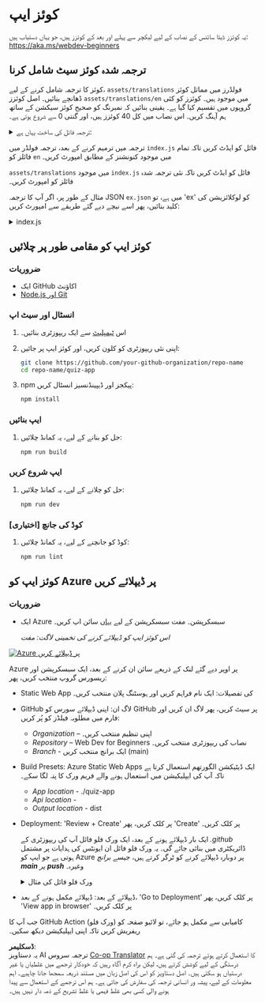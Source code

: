<!--
CO_OP_TRANSLATOR_METADATA:
{
  "original_hash": "5301875c55bb305e6046bed3a4fd06d2",
  "translation_date": "2025-08-26T01:11:36+00:00",
  "source_file": "quiz-app/README.md",
  "language_code": "ur"
}
-->
# کوئز ایپ

یہ کوئزز ڈیٹا سائنس کے نصاب کے لیے لیکچر سے پہلے اور بعد کے کوئزز ہیں، جو یہاں دستیاب ہیں: https://aka.ms/webdev-beginners

## ترجمہ شدہ کوئز سیٹ شامل کرنا

کوئز کا ترجمہ شامل کرنے کے لیے، `assets/translations` فولڈرز میں مماثل کوئز ڈھانچے بنائیں۔ اصل کوئزز `assets/translations/en` میں موجود ہیں۔ کوئزز کو کئی گروپوں میں تقسیم کیا گیا ہے۔ یقینی بنائیں کہ نمبرنگ کو صحیح کوئز سیکشن کے ساتھ ہم آہنگ کریں۔ اس نصاب میں کل 40 کوئزز ہیں، اور گنتی 0 سے شروع ہوتی ہے۔

  
<details>
<summary>ترجمہ فائل کی ساخت یہاں ہے:</summary>

```
[
    {
        "title": "A title",
        "complete": "A complete button title",
        "error": "An error message upon selecting the wrong answer",
        "quizzes": [
            {
                "id": 1,
                "title": "Title",
                "quiz": [
                    {
                        "questionText": "The question asked",
                        "answerOptions": [
                            {
                                "answerText": "Option 1 title",
                                "isCorrect": true
                            },
                            {
                                "answerText": "Option 2 title",
                                "isCorrect": false
                            }
                        ]
                    }
                ]
            }
        ]
    }
]
```
</details>

ترجمہ میں ترمیم کرنے کے بعد، ترجمہ فولڈر میں `index.js` فائل کو ایڈٹ کریں تاکہ تمام فائلز کو `en` میں موجود کنونشنز کے مطابق امپورٹ کریں۔

`assets/translations` میں موجود `index.js` فائل کو ایڈٹ کریں تاکہ نئی ترجمہ شدہ فائلز کو امپورٹ کریں۔

مثال کے طور پر، اگر آپ کا ترجمہ JSON `ex.json` میں ہے، تو 'ex' کو لوکلائزیشن کی کلید بنائیں، پھر اسے نیچے دیے گئے طریقے سے امپورٹ کریں:

<details>
<summary>index.js</summary>

```
import ex from "./ex.json";

// if 'ex' is localization key then enter it like so in `messages` to expose it 

const messages = {
  ex: ex[0],
};

export default messages;
```

</details>

## کوئز ایپ کو مقامی طور پر چلائیں

### ضروریات

- ایک GitHub اکاؤنٹ
- [Node.js اور Git](https://nodejs.org/)

### انسٹال اور سیٹ اپ

1. اس [ٹیمپلیٹ](https://github.com/new?template_name=Web-Dev-For-Beginners&template_owner=microsoft) سے ایک ریپوزٹری بنائیں۔

1. اپنی نئی ریپوزٹری کو کلون کریں، اور کوئز ایپ پر جائیں:

   ```bash
   git clone https://github.com/your-github-organization/repo-name
   cd repo-name/quiz-app
   ```

1. npm پیکجز اور ڈیپینڈنسیز انسٹال کریں:

   ```bash
   npm install
   ```

### ایپ بنائیں

1. حل کو بنانے کے لیے، یہ کمانڈ چلائیں:

   ```bash
   npm run build
   ```

### ایپ شروع کریں

1. حل کو چلانے کے لیے، یہ کمانڈ چلائیں:

    ```bash
    npm run dev
    ```

### [اختیاری] کوڈ کی جانچ

1. کوڈ کو جانچنے کے لیے، یہ کمانڈ چلائیں:

    ```bash
    npm run lint
    ```

## کوئز ایپ کو Azure پر ڈیپلائے کریں

### ضروریات
- ایک Azure سبسکرپشن۔ مفت سبسکرپشن کے لیے [یہاں](https://aka.ms/azure-free) سائن اپ کریں۔

    _اس کوئز ایپ کو ڈیپلائے کرنے کی تخمینی لاگت: مفت_

[![Azure پر ڈیپلائے کریں](https://aka.ms/deploytoazurebutton)](https://portal.azure.com/#create/Microsoft.StaticApp)

Azure پر اوپر دیے گئے لنک کے ذریعے سائن ان کرنے کے بعد، ایک سبسکرپشن اور ریسورس گروپ منتخب کریں، پھر:

- Static Web App کی تفصیلات: ایک نام فراہم کریں اور ہوسٹنگ پلان منتخب کریں۔
- GitHub لاگ ان: اپنی ڈیپلائے سورس کو GitHub پر سیٹ کریں، پھر لاگ ان کریں اور فارم میں مطلوبہ فیلڈز کو پُر کریں:
    - *Organization* – اپنی تنظیم منتخب کریں۔
    - *Repository* – Web Dev for Beginners نصاب کی ریپوزٹری منتخب کریں۔
    - *Branch* - ایک برانچ منتخب کریں (main)
- Build Presets: Azure Static Web Apps ایک ڈیٹیکشن الگورتھم استعمال کرتا ہے تاکہ آپ کی ایپلیکیشن میں استعمال ہونے والے فریم ورک کا پتہ لگا سکے۔
    - *App location* - ./quiz-app
    - *Api location* -
    - *Output location* - dist
- Deployment: 'Review + Create' پر کلک کریں، پھر 'Create' پر کلک کریں۔

    ایک بار ڈیپلائے ہونے کے بعد، ایک ورک فلو فائل آپ کی ریپوزٹری کے *.github* ڈائریکٹری میں بنائی جائے گی۔ یہ ورک فلو فائل ان ایونٹس کی ہدایات پر مشتمل ہوتی ہے جو ایپ کو Azure پر دوبارہ ڈیپلائے کرنے کو ٹرگر کرتے ہیں، جیسے _برانچ **main** پر **push**_ وغیرہ۔

    <details>
    <summary>ورک فلو فائل کی مثال</summary>
    یہاں ایک مثال ہے کہ GitHub Actions ورک فلو فائل کیسا دکھائی دے سکتا ہے:
    name: Azure Static Web Apps CI/CD

    ```
    on:
    push:
        branches:
        - main
    pull_request:
        types: [opened, synchronize, reopened, closed]
        branches:
        - main

    jobs:
    build_and_deploy_job:
        runs-on: ubuntu-latest
        name: Build and Deploy Job
        steps:
        - uses: actions/checkout@v2
        - name: Build And Deploy
            id: builddeploy
            uses: Azure/static-web-apps-deploy@v1
            with:
            azure_static_web_apps_api_token: ${{ secrets.AZURE_STATIC_WEB_APPS_API_TOKEN }}
            repo_token: ${{ secrets.GITHUB_TOKEN }}
            action: "upload"
            app_location: "quiz-app" # App source code path
            api_location: ""API source code path optional
            output_location: "dist" #Built app content directory - optional
    ```

    </details>

- ڈیپلائے کے بعد: ڈیپلائے مکمل ہونے کے بعد، 'Go to Deployment' پر کلک کریں، پھر 'View app in browser' پر کلک کریں۔

جب آپ کا GitHub Action (ورک فلو) کامیابی سے مکمل ہو جائے، تو لائیو صفحہ کو ریفریش کریں تاکہ اپنی ایپلیکیشن دیکھ سکیں۔

**ڈسکلیمر**:  
یہ دستاویز AI ترجمہ سروس [Co-op Translator](https://github.com/Azure/co-op-translator) کا استعمال کرتے ہوئے ترجمہ کی گئی ہے۔ ہم درستگی کے لیے کوشش کرتے ہیں، لیکن براہ کرم آگاہ رہیں کہ خودکار ترجمے میں غلطیاں یا غیر درستیاں ہو سکتی ہیں۔ اصل دستاویز کو اس کی اصل زبان میں مستند ذریعہ سمجھا جانا چاہیے۔ اہم معلومات کے لیے، پیشہ ور انسانی ترجمہ کی سفارش کی جاتی ہے۔ ہم اس ترجمے کے استعمال سے پیدا ہونے والی کسی بھی غلط فہمی یا غلط تشریح کے ذمہ دار نہیں ہیں۔